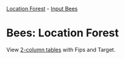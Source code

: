 [Location Forest](../../models/location-forest/) - [Input Bees](../../input/bees/)

# Bees: Location Forest

View [2-column tables](https://github.com/ModelEarth/bee-data/tree/main/targets) with Fips and Target.